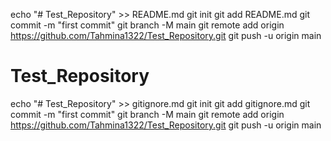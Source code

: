 echo "# Test_Repository" >> README.md
git init
git add README.md
git commit -m "first commit"
git branch -M main
git remote add origin https://github.com/Tahmina1322/Test_Repository.git
git push -u origin main
# Test_Repository
echo "# Test_Repository" >> gitignore.md
git init
git add gitignore.md
git commit -m "first commit"
git branch -M main
git remote add origin https://github.com/Tahmina1322/Test_Repository.git
git push -u origin main
